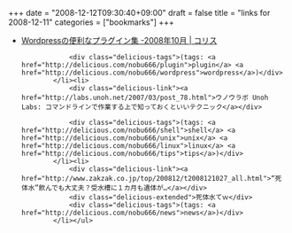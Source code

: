 +++
date = "2008-12-12T09:30:40+09:00"
draft = false
title = "links for 2008-12-11"
categories = ["bookmarks"]
+++

<ul class="delicious"><li>
                <div class="delicious-link"><a href="http://coliss.com/articles/blog/wordpress/plugin/1532.html">Wordpressの便利なプラグイン集 -2008年10月 | コリス</a></div>
                
                <div class="delicious-tags">(tags: <a href="http://delicious.com/nobu666/plugin">plugin</a> <a href="http://delicious.com/nobu666/wordpress">wordpress</a>)</div>
            </li><li>
                <div class="delicious-link"><a href="http://labs.unoh.net/2007/03/post_78.html">ウノウラボ Unoh Labs: コマンドラインで作業する上で知っておくといいテクニック</a></div>
                
                <div class="delicious-tags">(tags: <a href="http://delicious.com/nobu666/shell">shell</a> <a href="http://delicious.com/nobu666/unix">unix</a> <a href="http://delicious.com/nobu666/linux">linux</a> <a href="http://delicious.com/nobu666/tips">tips</a>)</div>
            </li><li>
                <div class="delicious-link"><a href="http://www.zakzak.co.jp/top/200812/t2008121027_all.html">“死体水”飲んでも大丈夫？受水槽に１カ月も遺体が…</a></div>
                <div class="delicious-extended">死体水てｗ</div>
                <div class="delicious-tags">(tags: <a href="http://delicious.com/nobu666/news">news</a>)</div>
            </li></ul>
